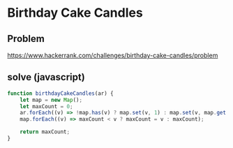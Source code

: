 # Birthday Cake Candles

## Problem
https://www.hackerrank.com/challenges/birthday-cake-candles/problem

## solve (javascript)
```javascript
function birthdayCakeCandles(ar) {
    let map = new Map();
    let maxCount = 0;
    ar.forEach((v) => !map.has(v) ? map.set(v, 1) : map.set(v, map.get(v)+1));    
    map.forEach((v) => maxCount < v ? maxCount = v : maxCount);

    return maxCount;
}
